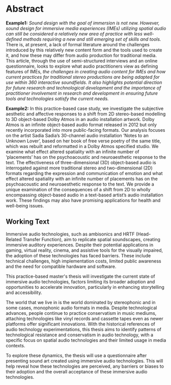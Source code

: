 # Abstract

**Example1:** *Sound design with the goal of immersion is not new. However, sound design for immersive media experiences (IMEs) utilizing spatial audio can still be considered a relatively new area of practice with less well-defined methods requiring a new and still emerging set of skills and tools.* There is, at present, a lack of formal literature around the challenges introduced by this relatively new content form and the tools used to create it, and how these may differ from audio production for traditional media. This article, through the use of semi-structured interviews and an online questionnaire, looks to explore what audio practitioners view as defining features of IMEs, *the challenges in creating audio content for IMEs and how current practices for traditional stereo productions are being adapted for use within 360 interactive soundfields. It also highlights potential direction for future research and technological development and the importance of practitioner involvement in research and development in ensuring future tools and technologies satisfy the current needs.*

**Example2:** In this practice-based case study, we investigate the subjective aesthetic and affective responses to a shift from 2D stereo-based modelling to 3D object-based Dolby Atmos in an audio installation artwork. Dolby Atmos is an infinite object-based audio format released in 2012 but only recently incorporated into more public-facing formats. Our analysis focuses on the artist Sadia Sadia’s 30-channel audio installation ‘Notes to an Unknown Lover’, based on her book of free verse poetry of the same title, which was rebuilt and reformatted in a Dolby Atmos specified studio. We examine what effect altered spatiality with an infinite number of ‘placements’ has on the psychoacoustic and neuroaesthetic response to the text. The effectiveness of three-dimensional (3D) object-based audio is interrogated against more traditional stereo and two-dimensional (2D) formats regarding the expression and communication of emotion and what effect altered spatiality with an infinite number of placements has on the psychoacoustic and neuroaesthetic response to the text. We provide a unique examination of the consequences of a shift from 2D to wholly encompassing object-based audio in a text-based artist’s audio installation work. These findings may also have promising applications for health and well-being issues.

## Working Text

Immersive audio technologies, such as ambisonics and HRTF (Head-Related Transfer Function), aim to replicate spatial soundscapes, creating immersive auditory experiences. Despite their potential applications in gaming, virtual reality, cinema, and assistive tools for the visually impaired, the adoption of these technologies has faced barriers. These include technical challenges, high implementation costs, limited public awareness and the need for compatible hardware and software.

This practice-based master's thesis will investigate the current state of immersive audio technologies, factors limiting its broader adoption and opportunities to accelerate innovation, particularly in enhancing storytelling and accessibility.

The world that we live in is the world dominated by stereophonic and in some cases, monophonic audio formats in media. Despite technological advances, people continue to practice conservatism in music mediums, attaching technologies like vinyl records and cassette tapes even as newer platforms offer significant innovations. With the historical references of audio technology experimentations, this thesis aims to identify patterns of technological resistance and conservatism in audio technology, with a specific focus on spatial audio technologies and their limited usage in media contexts.

To explore these dynamics, the thesis will use a questionnaire after presenting sound art created using immersive audio technologies. This will help reveal how these technologies are perceived, any barriers or biases to their adoption and the overall acceptance of these immersive audio technologies.




